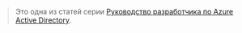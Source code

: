 > Это одна из статей серии [Руководство разработчика по Azure Active Directory](../articles/active-directory/develop/active-directory-developers-guide.md).
> 
> 



<!--HONumber=Feb17_HO1-->


